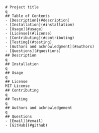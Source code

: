 
    # Project title
    q 
    ## Table of Contents
    - [Description](#description)
    - [Installation](#installation)
    - [Usage](#usage)
    - [License](#license)
    - [Contributing](#contributing)
    - [Testing](#testing)
    - [Authors and acknowledgment](#authors)
    - [Questions](#questions)   
    ## Description
    q
    ## Installation
    q
    ## Usage
    q
    ## License
    MIT License
    ## Contributing
    q
    ## Testing
    q
    ## Authors and acknowledgement
    q
    ## Questions
    - [Email](#email)
    - [GitHub](#github)
    
